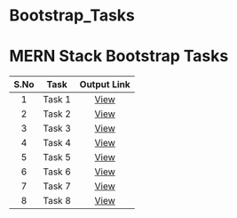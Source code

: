 # Bootstrap_Tasks

# MERN Stack Bootstrap Tasks

S.No | Task | Output Link
:-: | :-: | :-:
1 | Task 1 | [View](https://ugsnikhilesh.github.io/Bootstrap_Tasks/BS_Task_1.html)
2 | Task 2 | [View](https://ugsnikhilesh.github.io/Bootstrap_Tasks/BS_Task_2.html)
3 | Task 3 | [View](https://ugsnikhilesh.github.io/Bootstrap_Tasks/BS_Task_3.html)
4 | Task 4 | [View](https://ugsnikhilesh.github.io/Bootstrap_Tasks/BS_Task_4.html)
5 | Task 5 | [View](https://ugsnikhilesh.github.io/Bootstrap_Tasks/BS_Task_5.html)
6 | Task 6 | [View](https://ugsnikhilesh.github.io/Bootstrap_Tasks/BS_Task_6.html)
7 | Task 7 | [View](https://ugsnikhilesh.github.io/Bootstrap_Tasks/BS_Task_7.html)
8 | Task 8 | [View](https://ugsnikhilesh.github.io/Bootstrap_Tasks/BS_Task_8.html)
